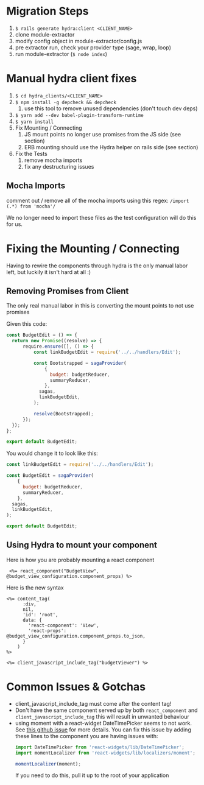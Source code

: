 # Migration Steps
1. `$ rails generate hydra:client <CLIENT_NAME>`
1. clone module-extractor
1. modify config object in module-extractor/config.js
1. pre extractor run, check your provider type (sage, wrap, loop)
1. run module-extractor (`$ node index`)

# Manual hydra client fixes
1. `$ cd hydra_clients/<CLIENT_NAME>`
1. `$ npm install -g depcheck && depcheck`
    1. use this tool to remove unused dependencies (don't touch dev deps)
1. `$ yarn add --dev babel-plugin-transform-runtime`
1. `$ yarn install`
1. Fix Mounting / Connecting
    1. JS mount points no longer use promises from the JS side (see section)
    1. ERB mounting should use the Hydra helper on rails side (see section)
1. Fix the Tests
    1. remove mocha imports
    1. fix any destructuring issues

## Mocha Imports
 comment out / remove all of the mocha imports using this regex: `/import (.*) from 'mocha'/`

 We no longer need to import these files as the test configuration will do this for us.

# Fixing the Mounting / Connecting
Having to rewire the components through hydra is the only manual labor left, but
luckily it isn't hard at all :)

## Removing Promises from Client
The only real manual labor in this is converting the mount points to not use
promises

Given this code:
```js
const BudgetEdit = () => {
  return new Promise((resolve) => {
      require.ensure([], () => {
          const linkBudgetEdit = require('../../handlers/Edit');

          const Bootstrapped = sagaProvider(
              {
                budget: budgetReducer,
                summaryReducer,
              },
            sagas,
            linkBudgetEdit,
          );

          resolve(Bootstrapped);
      });
  });
};

export default BudgetEdit;
```

You would change it to look like this:
```js
const linkBudgetEdit = require('../../handlers/Edit');

const BudgetEdit = sagaProvider(
    {
      budget: budgetReducer,
      summaryReducer,
    },
  sagas,
  linkBudgetEdit,
);

export default BudgetEdit;
```

## Using Hydra to mount your component

Here is how you are probably mounting a react component
```erb
 <%= react_component("BudgetView", @budget_view_configuration.component_props) %>
```

Here is the new syntax
```erb
<%= content_tag(
      :div,
      nil,
      'id': 'root',
      data: {
        'react-component': 'View',
        'react-props': @budget_view_configuration.component_props.to_json,
      }
    )
%>

<%= client_javascript_include_tag("budgetViewer") %>
```

# Common Issues & Gotchas
- client_javascript_include_tag must come after the content tag!
- Don't have the same component served up by both `react_component` and
  `client_javascript_include_tag` this will result in unwanted behaviour
- using moment with a react-widget DateTimePicker seems to not
  work. See [this github
  issue](https://github.com/jquense/react-widgets/issues/223#issuecomment-147394659) for more details.
  You can fix this issue by adding these lines to the component you are having
  issues with:
  ```js
  import DateTimePicker from 'react-widgets/lib/DateTimePicker';
  import momentLocalizer from 'react-widgets/lib/localizers/moment';

  momentLocalizer(moment);
  ```
  If you need to do this, pull it up to the root of your application
